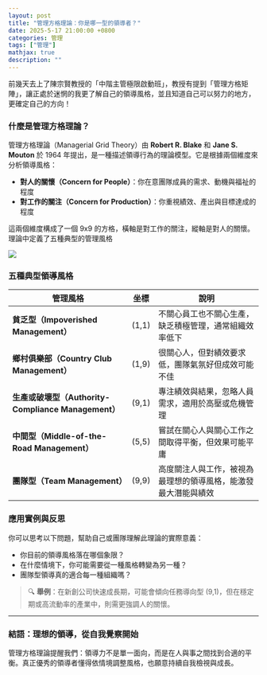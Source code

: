 ```yaml
---
layout: post
title: "管理方格理論：你是哪一型的領導者？"
date: 2025-5-17 21:00:00 +0800
categories: 管理
tags: ["管理"]
mathjax: true
description: ""
---
```


前幾天去上了陳宗賢教授的「中階主管極限啟動班」，教授有提到「管理方格矩陣」，讓正處於迷惘的我更了解自己的領導風格，並且知道自己可以努力的地方，更確定自己的方向！

### 什麼是管理方格理論？

管理方格理論（Managerial Grid Theory）由 **Robert R. Blake** 和 **Jane S. Mouton** 於 1964 年提出，是一種描述領導行為的理論模型。它是根據兩個維度來分析領導風格：

- **對人的關懷（Concern for People）**：你在意團隊成員的需求、動機與福祉的程度
- **對工作的關注（Concern for Production）**：你重視績效、產出與目標達成的程度

這兩個維度構成了一個 9x9 的方格，橫軸是對工作的關注，縱軸是對人的關懷。理論中定義了五種典型的管理風格

![](/assets/img/posts/managerial_grid.png)

### 五種典型領導風格

| 管理風格 | 坐標 | 說明 |
|----------|------|------|
| **貧乏型（Impoverished Management）** | (1,1) | 不關心員工也不關心生產，缺乏積極管理，通常組織效率低下 |
| **鄉村俱樂部（Country Club Management）** | (1,9) | 很關心人，但對績效要求低，團隊氣氛好但成效可能不佳 |
| **生產或破壞型（Authority-Compliance Management）** | (9,1) | 專注績效與結果，忽略人員需求，適用於高壓或危機管理 |
| **中間型（Middle-of-the-Road Management）** | (5,5) | 嘗試在關心人與關心工作之間取得平衡，但效果可能平庸 |
| **團隊型（Team Management）** | (9,9) | 高度關注人與工作，被視為最理想的領導風格，能激發最大潛能與績效 |

### 應用實例與反思

你可以思考以下問題，幫助自己或團隊理解此理論的實際意義：

- 你目前的領導風格落在哪個象限？
- 在什麼情境下，你可能需要從一種風格轉變為另一種？
- 團隊型領導真的適合每一種組織嗎？

> 🔍 **舉例**：在新創公司快速成長期，可能會傾向任務導向型 (9,1)，但在穩定期或高流動率的產業中，則需更強調人的關懷。

---

### 結語：理想的領導，從自我覺察開始

管理方格理論提醒我們：領導力不是單一面向，而是在人與事之間找到合適的平衡。真正優秀的領導者懂得依情境調整風格，也願意持續自我檢視與成長。
